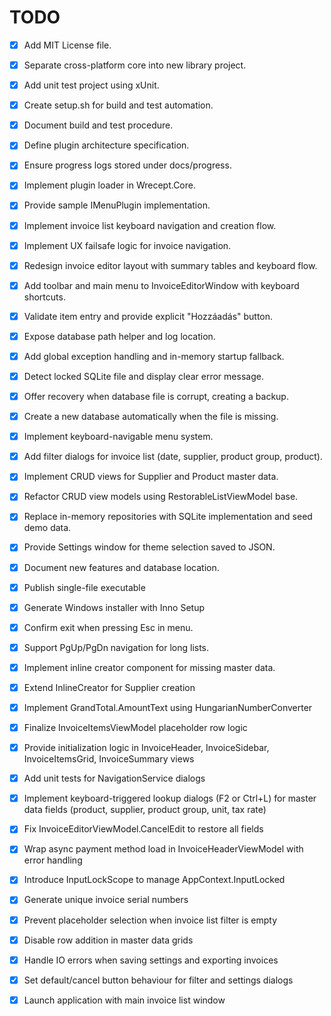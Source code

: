 # TODO

- [x] Add MIT License file.
- [x] Separate cross-platform core into new library project.
- [x] Add unit test project using xUnit.
- [x] Create setup.sh for build and test automation.
- [x] Document build and test procedure.
- [x] Define plugin architecture specification.
- [x] Ensure progress logs stored under docs/progress.
- [x] Implement plugin loader in Wrecept.Core.
- [x] Provide sample IMenuPlugin implementation.
- [x] Implement invoice list keyboard navigation and creation flow.
- [x] Implement UX failsafe logic for invoice navigation.
- [x] Redesign invoice editor layout with summary tables and keyboard flow.
- [x] Add toolbar and main menu to InvoiceEditorWindow with keyboard shortcuts.
- [x] Validate item entry and provide explicit "Hozzáadás" button.
- [x] Expose database path helper and log location.
- [x] Add global exception handling and in-memory startup fallback.
- [x] Detect locked SQLite file and display clear error message.
- [x] Offer recovery when database file is corrupt, creating a backup.
- [x] Create a new database automatically when the file is missing.
- [x] Implement keyboard-navigable menu system.
- [x] Add filter dialogs for invoice list (date, supplier, product group, product).
- [x] Implement CRUD views for Supplier and Product master data.
- [x] Refactor CRUD view models using RestorableListViewModel base.
- [x] Replace in-memory repositories with SQLite implementation and seed demo data.
- [x] Provide Settings window for theme selection saved to JSON.
- [x] Document new features and database location.
- [x] Publish single-file executable
- [x] Generate Windows installer with Inno Setup
- [x] Confirm exit when pressing Esc in menu.
- [x] Support PgUp/PgDn navigation for long lists.

- [x] Implement inline creator component for missing master data.
- [x] Extend InlineCreator for Supplier creation
- [x] Implement GrandTotal.AmountText using HungarianNumberConverter
- [x] Finalize InvoiceItemsViewModel placeholder row logic
- [x] Provide initialization logic in InvoiceHeader, InvoiceSidebar, InvoiceItemsGrid, InvoiceSummary views
- [x] Add unit tests for NavigationService dialogs

- [x] Implement keyboard-triggered lookup dialogs (F2 or Ctrl+L) for master data fields (product, supplier, product group, unit, tax rate)
- [x] Fix InvoiceEditorViewModel.CancelEdit to restore all fields
- [x] Wrap async payment method load in InvoiceHeaderViewModel with error handling
- [x] Introduce InputLockScope to manage AppContext.InputLocked
- [x] Generate unique invoice serial numbers
- [x] Prevent placeholder selection when invoice list filter is empty
- [x] Disable row addition in master data grids
- [x] Handle IO errors when saving settings and exporting invoices
- [x] Set default/cancel button behaviour for filter and settings dialogs
- [x] Launch application with main invoice list window
